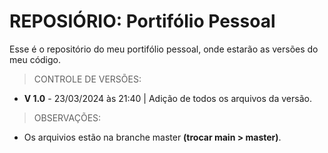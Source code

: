 # REPOSIÓRIO: Portifólio Pessoal
Esse é o repositório do meu portifólio pessoal, onde estarão as versões do meu código.

> CONTROLE DE VERSÕES:
  - **V 1.0** - 23/03/2024 às 21:40 | Adição de todos os arquivos da versão.

> OBSERVAÇÕES:
  - Os arquivios estão na branche master **(trocar main > master)**.
